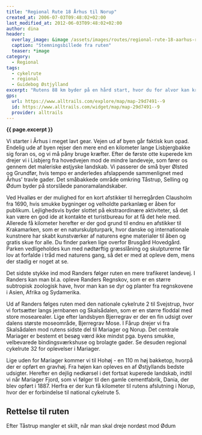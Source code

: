 ```yaml
---
title: "Regional Rute 18 Århus til Norup"
created_at: 2006-07-03T09:48:02+02:00
last_modified_at: 2012-06-03T09:48:02+02:00
author: dina
header:
  overlay_image: &image /assets/images/routes/regional-rute-18-aarhus-randers.jpg
  caption: "Stemningsbillede fra ruten"
  teaser: *image
category:
  - Regional
tags:
  - cykelrute
  - regional
  - Guidebog Østjylland
excerpt: "Rutens 88 km byder på en hård start, hvor du for alvor kan krumme ryggen og lege professionel cykelrytter. Men med gang i blodomløbet er du klar på en afvekslende rute med mulighed for interessante afstikkere i Kronjyllands smukke landskaber."
gps:
  url: https://www.alltrails.com/explore/map/map-29d7491--9
  id: https://www.alltrails.com/widget/map/map-29d7491--9
  provider: alltrails
---
```


**{{ page.excerpt }}**

Vi starter i Århus i meget lavt gear. Vejen ud af byen går faktisk kun opad. Endelig ude af byen rejser den mere end en kilometer lange Lisbjergbakke sig foran os, og vi må påny bruge kræfter. Efter de første otte kuperede km drejer vi i Lisbjerg fra hovedvejen mod de mindre landeveje, som fører os gennem det maleriske østjyske landskab. Vi passerer de små byer Ølsted og Grundfør, hvis tempo er anderledes afslappende sammenlignet med Århus' travle gader. Det småbakkede område omkring Tåstrup, Selling og Ødum byder på storslåede panoramalandskaber.
 
Ved Hvalløs er der mulighed for en kort afstikker til herregården Clausholm fra 1690, hvis smukke bygninger og velholdte parkanlæg er åben for publikum. Lejlighedsvis byder slottet på ekstraordinære aktiviteter, så det kan være en god ide at kontakte et turistbureau for at få det hele med. Allerede få kilometer herefter er der god grund til endnu en afstikker til Krakamarken, som er en naturskulpturpark, hvor danske og internationale kunstnere har skabt kunstværker af naturens egne materialer til åben og gratis skue for alle. Du finder parken lige overfor Brusgård Hovedgård. Parken vedligeholdes kun med nødtørftig græsslåning og skulpturerne får lov at forfalde i tråd med naturens gang, så det er med at opleve dem, mens der stadig er noget at se.
 
Det sidste stykke ind mod Randers følger ruten en mere trafikeret landevej. I Randers kan man bl.a. opleve Randers Regnskov, som er en større subtropisk zoologisk have, hvor man kan se dyr og planter fra regnskovene i Asien, Afrika og Sydamerika. 
 
Ud af Randers følges ruten med den nationale cykelrute 2 til Svejstrup, hvor vi fortsætter langs jernbanen og Skalsådalen, som er en større floddal med store mosearealer. Lige efter landsbyen Bjerregrav er der en fin udsigt over dalens største moseområde, Bjerregrav Mose. I Fårup drejer vi fra Skalsådalen mod rutens sidste del til Mariager og Norup. Det centrale Mariager er bestemt et besøg værd ikke mindst pga. byens smukke, velbevarede bindingsværkshuse og brolagte gader. Se desuden regional cykelrute 32 for oplevelser i Mariager.
 
Lige uden for Mariager kommer vi til Hohøj - en 110 m høj bakketop, hvorpå der er opført en gravhøj. Fra højen kan opleves en af Østjyllands bedste udsigter. Herefter en dejlig nedkørsel i det fortsat kuperede landskab, indtil vi når Mariager Fjord, som vi følger til den gamle cementfabrik, Dania, der blev opført i 1887. Herfra er der kun få kilometer til rutens afslutning i Norup, hvor der er forbindelse til national cykelrute 5.
 
## Rettelse til ruten

Efter Tåstrup mangler et skilt, når man skal dreje nordøst mod Ødum
 